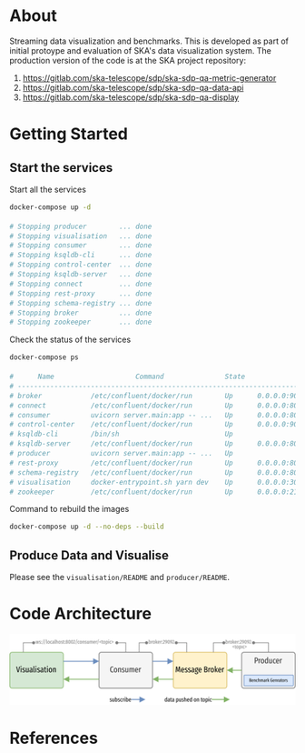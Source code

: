 # About

Streaming data visualization and benchmarks. This is developed as part of initial protoype and evaluation of SKA's data visualization system. The production version of the code is at the SKA project repository: 

1. https://gitlab.com/ska-telescope/sdp/ska-sdp-qa-metric-generator
2. https://gitlab.com/ska-telescope/sdp/ska-sdp-qa-data-api
3. https://gitlab.com/ska-telescope/sdp/ska-sdp-qa-display


# Getting Started

## Start the services

Start all the services

```bash
docker-compose up -d

# Stopping producer        ... done
# Stopping visualisation   ... done
# Stopping consumer        ... done
# Stopping ksqldb-cli      ... done
# Stopping control-center  ... done
# Stopping ksqldb-server   ... done
# Stopping connect         ... done
# Stopping rest-proxy      ... done
# Stopping schema-registry ... done
# Stopping broker          ... done
# Stopping zookeeper       ... done
```

Check the status of the services

```bash
docker-compose ps

#      Name                    Command               State                                         Ports
# ---------------------------------------------------------------------------------------------------------------------------------------------
# broker            /etc/confluent/docker/run        Up      0.0.0.0:9092->9092/tcp,:::9092->9092/tcp, 0.0.0.0:9101->9101/tcp,:::9101->9101/tcp
# connect           /etc/confluent/docker/run        Up      0.0.0.0:8083->8083/tcp,:::8083->8083/tcp, 9092/tcp
# consumer          uvicorn server.main:app -- ...   Up      0.0.0.0:8002->8002/tcp,:::8002->8002/tcp
# control-center    /etc/confluent/docker/run        Up      0.0.0.0:9021->9021/tcp,:::9021->9021/tcp
# ksqldb-cli        /bin/sh                          Up
# ksqldb-server     /etc/confluent/docker/run        Up      0.0.0.0:8088->8088/tcp,:::8088->8088/tcp
# producer          uvicorn server.main:app -- ...   Up
# rest-proxy        /etc/confluent/docker/run        Up      0.0.0.0:8082->8082/tcp,:::8082->8082/tcp
# schema-registry   /etc/confluent/docker/run        Up      0.0.0.0:8081->8081/tcp,:::8081->8081/tcp
# visualisation     docker-entrypoint.sh yarn dev    Up      0.0.0.0:3000->3000/tcp,:::3000->3000/tcp
# zookeeper         /etc/confluent/docker/run        Up      0.0.0.0:2181->2181/tcp,:::2181->2181/tcp, 2888/tcp, 3888/tcp
```

Command to rebuild the images

```bash
docker-compose up -d --no-deps --build
```

## Produce Data and Visualise

Please see the `visualisation/README` and `producer/README`.

# Code Architecture

![alt text](./achitecture-code.png "Code architecture")

# References
